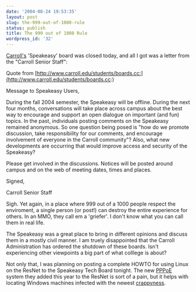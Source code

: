 ```yaml
---
date: '2004-08-24 19:53:35'
layout: post
slug: the-999-out-of-1000-rule
status: publish
title: The 999 out of 1000 Rule
wordpress_id: '32'
---
```


[Carroll's](http://www.carroll.edu) 'Speakeasy' board was closed today, and all I got was a letter from the "Carroll Senior Staff":


Quote from [http://www.carroll.edu/students/boards.cc:](http://www.carroll.edu/students/boards.cc:)


Message to Speakeasy Users,  
  


During the fall 2004 semester, the Speakeasy will be offline. During the next four months, conversations will take place across campus about the best way to encourage and support an open dialogue on important (and fun) topics. In the past, individuals posting comments on the Speakeasy remained anonymous. So one question being posed is "how do we promote discussion, take responsibility for our comments, and encourage involvement of everyone in the Carroll community"? Also, what new developments are occurring that would improve access and security of the Speakeasy?  
  


Please get involved in the discussions. Notices will be posted around campus and on the web of meeting dates, times and places.  
  


Signed,  

Carroll Senior Staff  




  
  

Sigh. Yet again, in a place where 999 out of a 1000 people respect the enviroment, a single person (or post!) can destroy the entire experience for others. In an MMO, they call em a 'griefer'.  I don't know what you can call them in real life.  
  


The Speakeasy was a great place to bring in different opinions and discuss them in a mostly civil manner. I am truely disappointed  that the Carroll Administration has ordered the shutdown of these boards. Isn't experiencing other viewpoints a big part of what colllege is about?   
  


Not only that, I was planning on posting a complete HOWTO for using Linux on the ResNet to the Speakeasy Tech Board tonight. The new  [PPPoE](http://www.roaringpenguin.com/pppoe/) system they added this year to the ResNet is sort of a pain, but it helps with locating Windows machines infected with the newest [crappyness](http://www.microsoft.com/technet/security/bulletin/ms04-aug.mspx).
